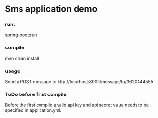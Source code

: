 # Sms application demo
### run:
spring-boot:run

### compile
mvn clean install

### usage
Send a POST message to http://localhost:8000/message/to/3620444555

### ToDo before first compile
Before the first compile a valid api key and api secret value needs to be specified in application.yml.

